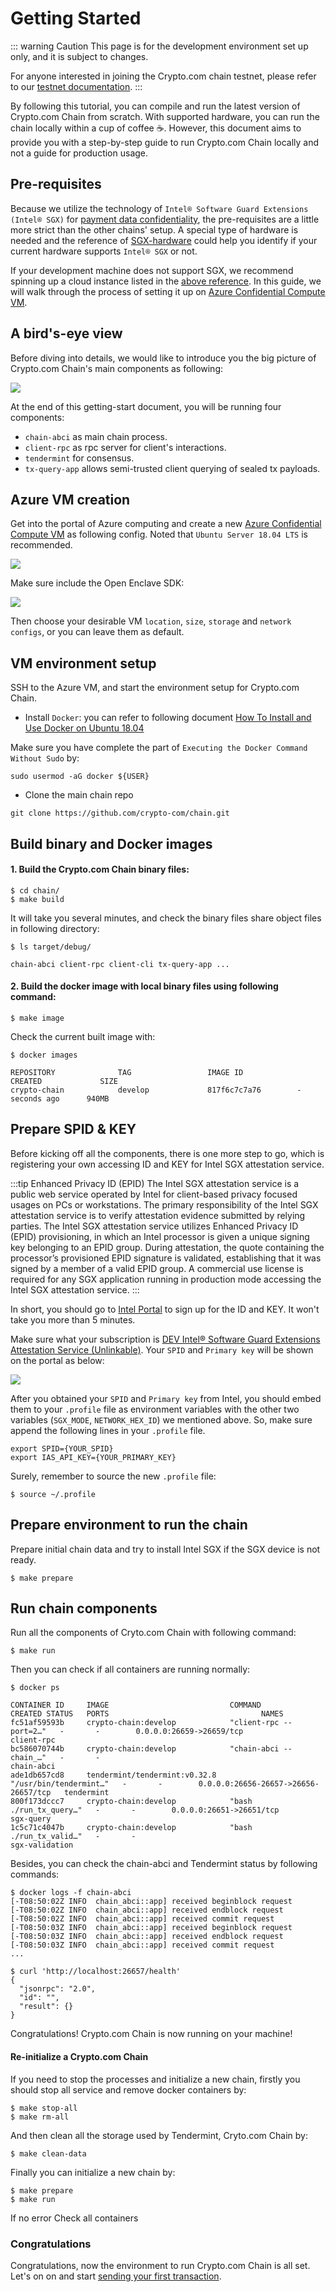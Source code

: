 # Getting Started

::: warning Caution
This page is for the development environment set up only, and it is subject to changes.

For anyone interested in joining the Crypto.com chain testnet,
please refer to our [testnet documentation](./thaler-testnet).
:::

By following this tutorial, you can compile and run the latest version of Crypto.com Chain from scratch.
With supported hardware, you can run the chain locally within a cup of coffee ☕. However, this document aims
to provide you with a step-by-step guide to run Crypto.com Chain locally and not a guide for
production usage.

## Pre-requisites

Because we utilize the technology of `Intel® Software Guard Extensions (Intel® SGX)`
for [payment data confidentiality](./transaction-privacy.md#motivation), the pre-requisites are a little more strict than the other
chains' setup. A special type of hardware is needed and the reference of [SGX-hardware](https://github.com/ayeks/SGX-hardware)
could help you identify if your current hardware supports `Intel® SGX` or not.

If your development machine does not support SGX, we recommend spinning up a cloud instance listed in the [above reference](https://github.com/ayeks/SGX-hardware#cloud-vendors). In this guide, we will walk through the process of setting it up on [Azure Confidential Compute VM](https://azuremarketplace.microsoft.com/en-us/marketplace/apps/microsoft-azure-compute.confidentialcompute?tab=Overview).

## A bird's-eye view

Before diving into details, we would like to introduce you the big picture of Crypto.com Chain's main components as following:

![](./assets/big_pic.png)

At the end of this getting-start document, you will be running four components:

- `chain-abci` as main chain process.
- `client-rpc` as rpc server for client's interactions.
- `tendermint` for consensus.
- `tx-query-app` allows semi-trusted client querying of sealed tx payloads.

## Azure VM creation

Get into the portal of Azure computing and create a new [Azure Confidential Compute VM](https://azuremarketplace.microsoft.com/en-us/marketplace/apps/microsoft-azure-compute.confidentialcompute?tab=Overview) as following config. Noted that `Ubuntu Server 18.04 LTS` is recommended.

![](./assets/azure_setup_1.png)

Make sure include the Open Enclave SDK:

![](./assets/azure_setup_2.png)

Then choose your desirable VM `location`, `size`, `storage` and `network configs`, or you can leave
them as default.

## VM environment setup

SSH to the Azure VM, and start the environment setup for Crypto.com Chain.

- Install `Docker`: you can refer to following document [How To Install and Use Docker on Ubuntu 18.04
  ](https://www.digitalocean.com/community/tutorials/how-to-install-and-use-docker-on-ubuntu-18-04)

Make sure you have complete the part of `Executing the Docker Command Without Sudo` by:

```
sudo usermod -aG docker ${USER}
```

- Clone the main chain repo

```
git clone https://github.com/crypto-com/chain.git
```

## Build binary and Docker images

#### 1. Build the Crypto.com Chain binary files:

```
$ cd chain/
$ make build
```

It will take you several minutes, and check the binary files share object files in following directory:

```
$ ls target/debug/

chain-abci client-rpc client-cli tx-query-app ...
```

#### 2. Build the docker image with local binary files using following command:

```
$ make image
```

Check the current built image with:

```
$ docker images

REPOSITORY              TAG                 IMAGE ID            CREATED             SIZE
crypto-chain            develop             817f6c7c7a76        - seconds ago      940MB
```

## Prepare SPID & KEY

Before kicking off all the components, there is one more step to go, which is
registering your own accessing ID and KEY for Intel SGX attestation service.

:::tip Enhanced Privacy ID (EPID)
The Intel SGX attestation service is a public web service operated by Intel for client-based privacy focused usages on PCs or workstations. The primary responsibility of the Intel SGX attestation service is to verify attestation evidence submitted by relying parties. The Intel SGX attestation service utilizes Enhanced Privacy ID (EPID) provisioning, in which an Intel processor is given a unique signing key belonging to an EPID group. During attestation, the quote containing the processor’s provisioned EPID signature is validated, establishing that it was signed by a member of a valid EPID group. A commercial use license is required for any SGX application running in production mode accessing the Intel SGX attestation service.
:::

In short, you should go to [Intel Portal](https://api.portal.trustedservices.intel.com/EPID-attestation)
to sign up for the ID and KEY. It won't take you more than 5 minutes.

Make sure what your subscription is [DEV Intel® Software Guard Extensions Attestation Service (Unlinkable)](https://api.portal.trustedservices.intel.com/Products/dev-intel-software-guard-extensions-attestation-service-unlinkable). Your `SPID` and `Primary key` will be shown on the portal as below:

![](./assets/intel_sub.png)

After you obtained your `SPID` and `Primary key` from Intel, you should embed them to your `.profile` file
as environment variables with the other two variables (`SGX_MODE`, `NETWORK_HEX_ID`) we mentioned above. So, make sure append
the following lines in your `.profile` file.

```
export SPID={YOUR_SPID}
export IAS_API_KEY={YOUR_PRIMARY_KEY}
```

Surely, remember to source the new `.profile` file:

```
$ source ~/.profile
```

## Prepare environment to run the chain

Prepare initial chain data and try to install Intel SGX if the SGX device is not ready.

```
$ make prepare
```

## Run chain components

Run all the components of Cryto.com Chain with following command:

```
$ make run
```

Then you can check if all containers are running normally:

```
$ docker ps

CONTAINER ID     IMAGE                           COMMAND                  CREATED STATUS   PORTS                                  NAMES
fc51af59593b     crypto-chain:develop            "client-rpc --port=2…"   -       -        0.0.0.0:26659->26659/tcp               client-rpc
bc586070744b     crypto-chain:develop            "chain-abci --chain_…"   -       -                                               chain-abci
ade1db657cd8     tendermint/tendermint:v0.32.8   "/usr/bin/tendermint…"   -       -        0.0.0.0:26656-26657->26656-26657/tcp   tendermint
800f173dccc7     crypto-chain:develop            "bash ./run_tx_query…"   -       -        0.0.0.0:26651->26651/tcp               sgx-query
1c5c71c4047b     crypto-chain:develop            "bash ./run_tx_valid…"   -       -                                               sgx-validation
```

Besides, you can check the chain-abci and Tendermint status by following commands:

```
$ docker logs -f chain-abci
[-T08:50:02Z INFO  chain_abci::app] received beginblock request
[-T08:50:02Z INFO  chain_abci::app] received endblock request
[-T08:50:02Z INFO  chain_abci::app] received commit request
[-T08:50:03Z INFO  chain_abci::app] received beginblock request
[-T08:50:03Z INFO  chain_abci::app] received endblock request
[-T08:50:03Z INFO  chain_abci::app] received commit request
...

$ curl 'http://localhost:26657/health'
{
  "jsonrpc": "2.0",
  "id": "",
  "result": {}
}
```

Congratulations! Crypto.com Chain is now running on your machine!

#### Re-initialize a Crypto.com Chain

If you need to stop the processes and initialize a new chain, firstly you should stop all
service and remove docker containers by:

```
$ make stop-all
$ make rm-all
```

And then clean all the storage used by Tendermint, Cryto.com Chain by:

```
$ make clean-data
```

Finally you can initialize a new chain by:

```
$ make prepare
$ make run
```

If no error Check all containers

### Congratulations

Congratulations, now the environment to run Crypto.com Chain is all set. Let's on on and start [sending your first transaction](./send_your_first_transaction).
